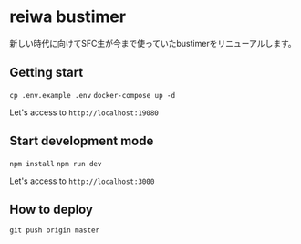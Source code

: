 # reiwa bustimer
新しい時代に向けてSFC生が今まで使っていたbustimerをリニューアルします。

## Getting start
`cp .env.example .env`
`docker-compose up -d`

Let's access to `http://localhost:19080`

## Start development mode
`npm install`
`npm run dev`

Let's access to `http://localhost:3000`

## How to deploy
`git push origin master`
